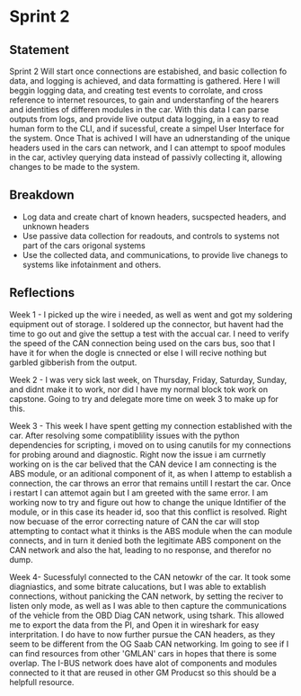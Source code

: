 # Sprint 2 

## Statement

Sprint 2 Will start once connections are estabished, and basic collection fo data, and logging is achieved, and data formatting is gathered. Here I will beggin logging data, and creating test events to corrolate, and cross reference to internet resources, to gain and understanfing of the hearers and identities of differen modules in the car. With this data I can parse outputs from logs, and provide live output data logging, in a easy to read human form to the CLI, and if sucessful, create a simpel User Interface for the system. Once That is achived I will have an udnerstanding of the unique headers used in the cars can network, and I can attempt to spoof modules in the car, activley querying data instead of passivly collecting it, allowing changes to be made to the system.

## Breakdown

* Log data and create chart of known headers, sucspected headers, and unknown headers
* Use passive data collection for readouts, and controls to systems not part of the cars origonal systems
* Use the collected data, and communications, to provide live chanegs to systems like infotainment and others.

## Reflections

Week 1 - 
I picked up the wire i needed, as well as went and got my soldering equipment out of storage. I soldered up the connector, but havent had the time to go out and give the settup a test with the accual car. I need to verify the speed of the CAN connection being used on the cars bus, soo that I have it for when the dogle is cnnected or else I will recive nothing but garbled gibberish from the output.

Week 2 - 
I was very sick last week, on Thursday, Friday, Saturday, Sunday, and didnt make it to work, nor did I have my normal block tok work on capstone. Going to try and delegate more time on week 3 to make up for this. 

Week 3 - 
This week I have spent getting my connection established with the car. After resolving some compatiblility issues with the python dependencies for scripting, i moved on to using canutils for my connections for probing around and diagnostic. Right now the issue i am currnetly working on is the car belived that the CAN device I am connecting is the ABS module, or an aditional component of it, as when I attemp to establish a connection, the car throws an error that remains untill I restart the car. Once i restart I can attemot again but I am greeted with the same error. I am working now to try and figure out how to change the unique Idntifier of the module, or in this case its header id, soo that this conflict is resolved. Right now becuase of the error correcting nature of CAN the car will stop attempting to contact what it thinks is the ABS module when the can module connects, and in turn it denied both the legitimate ABS component on the CAN network and also the hat, leading to no response, and therefor no dump. 

Week 4- 
Sucessfulyl connected to the CAN netowkr of the car. It took some diagniastics, and some bitrate calucations, but I was able to extablish connections, without panicking the CAN network, by setting the reciver to listen only mode, as well as I was able to then capture the communications of the vehicle from the OBD Diag CAN network, using tshark. This allowed me to export the data from the PI, and Open it in wireshark for easy interpritation. I do have to now further pursue the CAN headers, as they seem to be different from the OG Saab CAN networking. Im going to see if I can find resources from other 'GMLAN' cars in hopes that there is some overlap. The I-BUS network does have alot of components and modules connected to it that are reused in other GM Producst so this should be a helpfull resource. 
